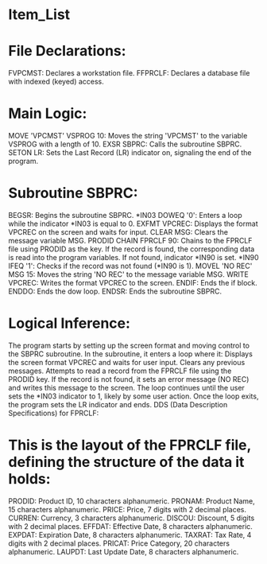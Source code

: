 # Item_List
# File Declarations:
FVPCMST: Declares a workstation file.
FFPRCLF: Declares a database file with indexed (keyed) access.

# Main Logic:
MOVE 'VPCMST' VSPROG 10: Moves the string 'VPCMST' to the variable VSPROG with a length of 10.
EXSR SBPRC: Calls the subroutine SBPRC.
SETON LR: Sets the Last Record (LR) indicator on, signaling the end of the program.

# Subroutine SBPRC:
BEGSR: Begins the subroutine SBPRC.
*IN03 DOWEQ '0': Enters a loop while the indicator *IN03 is equal to 0.
EXFMT VPCREC: Displays the format VPCREC on the screen and waits for input.
CLEAR MSG: Clears the message variable MSG.
PRODID CHAIN FPRCLF 90: Chains to the FPRCLF file using PRODID as the key. If the record is found, the corresponding data is read into the program variables. If not found, indicator *IN90 is set.
*IN90 IFEQ '1': Checks if the record was not found (*IN90 is 1).
MOVEL 'NO REC' MSG 15: Moves the string 'NO REC' to the message variable MSG.
WRITE VPCREC: Writes the format VPCREC to the screen.
ENDIF: Ends the if block.
ENDDO: Ends the dow loop.
ENDSR: Ends the subroutine SBPRC.

# Logical Inference:
The program starts by setting up the screen format and moving control to the SBPRC subroutine.
In the subroutine, it enters a loop where it:
Displays the screen format VPCREC and waits for user input.
Clears any previous messages.
Attempts to read a record from the FPRCLF file using the PRODID key.
If the record is not found, it sets an error message (NO REC) and writes this message to the screen.
The loop continues until the user sets the *IN03 indicator to 1, likely by some user action.
Once the loop exits, the program sets the LR indicator and ends.
DDS (Data Description Specifications) for FPRCLF:

# This is the layout of the FPRCLF file, defining the structure of the data it holds:
PRODID: Product ID, 10 characters alphanumeric.
PRONAM: Product Name, 15 characters alphanumeric.
PRICE: Price, 7 digits with 2 decimal places.
CURREN: Currency, 3 characters alphanumeric.
DISCOU: Discount, 5 digits with 2 decimal places.
EFFDAT: Effective Date, 8 characters alphanumeric.
EXPDAT: Expiration Date, 8 characters alphanumeric.
TAXRAT: Tax Rate, 4 digits with 2 decimal places.
PRICAT: Price Category, 20 characters alphanumeric.
LAUPDT: Last Update Date, 8 characters alphanumeric.
